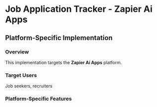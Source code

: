 # Job Application Tracker - Zapier Ai Apps

## Platform-Specific Implementation

### Overview
This implementation targets the **Zapier Ai Apps** platform.

### Target Users
Job seekers, recruiters

### Platform-Specific Features
